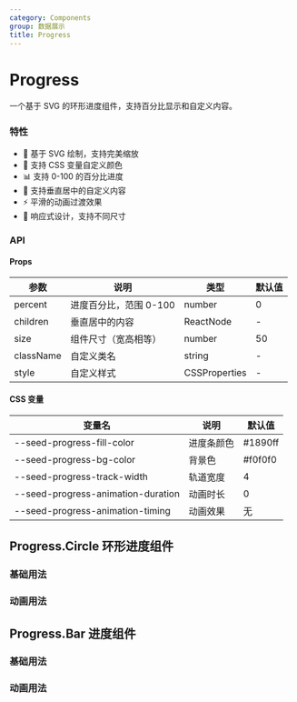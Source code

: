 ```yaml
---
category: Components
group: 数据展示
title: Progress
---
```


# Progress

一个基于 SVG 的环形进度组件，支持百分比显示和自定义内容。

### 特性

- 🎯 基于 SVG 绘制，支持完美缩放
- 🎨 支持 CSS 变量自定义颜色
- 📊 支持 0-100 的百分比进度
- 🎪 支持垂直居中的自定义内容
- ⚡ 平滑的动画过渡效果
- 📱 响应式设计，支持不同尺寸

### API

#### Props

| 参数      | 说明                   | 类型          | 默认值 |
| --------- | ---------------------- | ------------- | ------ |
| percent   | 进度百分比，范围 0-100 | number        | 0      |
| children  | 垂直居中的内容         | ReactNode     | -      |
| size      | 组件尺寸（宽高相等）   | number        | 50     |
| className | 自定义类名             | string        | -      |
| style     | 自定义样式             | CSSProperties | -      |

#### CSS 变量

| 变量名                             | 说明       | 默认值  |
| ---------------------------------- | ---------- | ------- |
| --seed-progress-fill-color         | 进度条颜色 | #1890ff |
| --seed-progress-bg-color           | 背景色     | #f0f0f0 |
| --seed-progress-track-width        | 轨道宽度   | 4       |
| --seed-progress-animation-duration | 动画时长   | 0       |
| --seed-progress-animation-timing   | 动画效果   | 无      |

## Progress.Circle 环形进度组件

### 基础用法

<code src="./demos/circleBasic.jsx"></code>

### 动画用法

<code src="./demos/circleAnimated.jsx"></code>

## Progress.Bar 进度组件

### 基础用法

<code src="./demos/barBasic.jsx"></code>

### 动画用法

<code src="./demos/barAnimated.jsx"></code>
